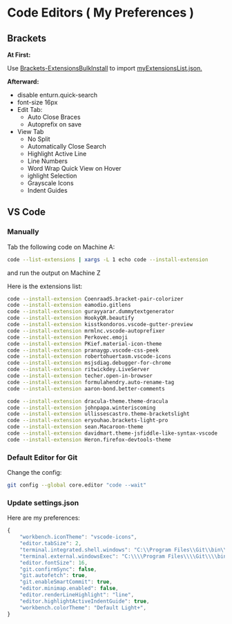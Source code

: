 # Code Editors ( My Preferences )

## Brackets
**At First:**

Use [Brackets-ExtensionsBulkInstall](https://github.com/milosh86/Brackets-ExtensionsBulkInstall) to import [myExtensionsList.json.](./myExtensionsList.json)

**Afterward:**

- disable enturn.quick-search
- font-size 16px
- Edit Tab: 
  - Auto Close Braces
  - Autoprefix on save
- View Tab
  - No Split
  - Automatically Close Search
  - Highlight Active Line
  - Line Numbers
  - Word Wrap Quick View on Hover
  - ighlight Selection
  - Grayscale Icons
  - Indent Guides

## VS Code
### Manually

Tab the following code on Machine A:
```bash
code --list-extensions | xargs -L 1 echo code --install-extension
``` 
and run the output on Machine Z

Here is the extensions list:
```bash
code --install-extension CoenraadS.bracket-pair-colorizer
code --install-extension eamodio.gitlens
code --install-extension gurayyarar.dummytextgenerator
code --install-extension HookyQR.beautify
code --install-extension kisstkondoros.vscode-gutter-preview
code --install-extension mrmlnc.vscode-autoprefixer
code --install-extension Perkovec.emoji
code --install-extension PKief.material-icon-theme
code --install-extension pranaygp.vscode-css-peek
code --install-extension robertohuertasm.vscode-icons
code --install-extension msjsdiag.debugger-for-chrome
code --install-extension ritwickdey.LiveServer
code --install-extension techer.open-in-browser
code --install-extension formulahendry.auto-rename-tag
code --install-extension aaron-bond.better-comments

code --install-extension dracula-theme.theme-dracula
code --install-extension johnpapa.winteriscoming
code --install-extension ullissescastro.theme-bracketslight
code --install-extension eryouhao.brackets-light-pro
code --install-extension sean.Macaroon-theme
code --install-extension davidmart.theme-jsfiddle-like-syntax-vscode
code --install-extension Heron.firefox-devtools-theme
```
### Default Editor for Git
Change the config:
```bash
git config --global core.editor "code --wait"
```
### Update settings.json

Here are my preferences:
```javascript
{
    "workbench.iconTheme": "vscode-icons",
    "editor.tabSize": 2,
    "terminal.integrated.shell.windows": "C:\\Program Files\\Git\\bin\\bash.exe",
    "terminal.external.windowsExec": "C:\\\\Program Files\\\\Git\\\\bin\\\\bash.exe",
    "editor.fontSize": 16,
    "git.confirmSync": false,
    "git.autofetch": true,
    "git.enableSmartCommit": true,
    "editor.minimap.enabled": false,
    "editor.renderLineHighlight": "line",
    "editor.highlightActiveIndentGuide": true,
    "workbench.colorTheme": "Default Light+",
}
```